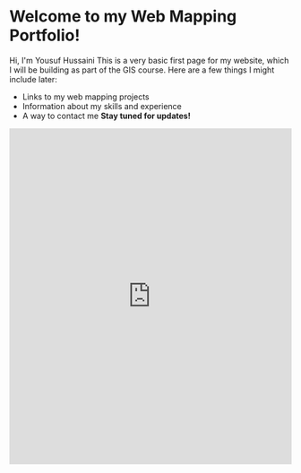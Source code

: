 # Welcome to my Web Mapping Portfolio!
Hi, I'm Yousuf Hussaini 
This is a very basic first page for my website, which I will be building as part of the GIS course.
Here are a few things I might include later:
* Links to my web mapping projects
* Information about my skills and experience
* A way to contact me
**Stay tuned for updates!**

<!-- ArcGIS Map Embed -->
<iframe 
  width="100%" 
  height="600" 
  frameborder="0" 
  scrolling="no" 
  allowfullscreen 
  src="https://www.arcgis.com/apps/Embed/index.html?webmap=7d957753e66f43edb1f93d2cd63877a2">
</iframe>
